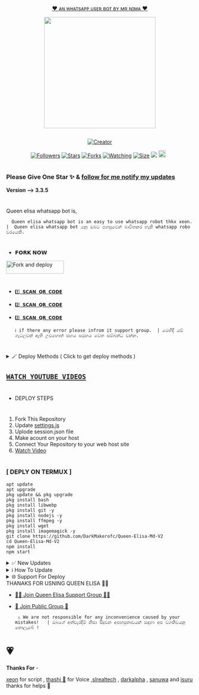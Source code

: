 
<p align="center"> 
<u>♥️ ᴀɴ ᴡʜᴀᴛsᴀᴘᴘ ᴜsᴇʀ ʙᴏᴛ ʙʏ ᴍʀ ɴɪᴍᴀ ♥️</u>
</p>
<p align="center">
<img src="https://telegra.ph/file/ffdb2c3cfba2016eb4e17.jpg" width="300" height="300"/>
</p>
<p align="center">
  <a href="#"><img src="http://readme-typing-svg.herokuapp.com?color=d1fa02&center=true&vCenter=true&multiline=false&lines=Queen+Elisa+Whatsapp+Bot" alt="">
</p>
<p align="center">
<a href="#"><img title="Creator" src="https://img.shields.io/badge/Creator-Mrnima-red.svg?style=for-the-badge&logo=github"></a>
</p>
<p align="center">
<a href="https://github.com/darkmakerofc?tab=followers"><img title="Followers" src="https://img.shields.io/github/followers/AlipBot?color=green&style=flat-square"></a>
<a href="https://github.com/DarkMakerofc/Queen-Elisa-Md-V2/stargazers/"><img title="Stars" src="https://img.shields.io/github/stars/darkmakerofc/Queen-Elisa-MD-V2?color=white&style=flat-square"></a>
<a href="https://github.com/DarkMakerofc/Queen-Elisa-Md-V2/network/members"><img title="Forks" src="https://img.shields.io/github/forks/darkmakerofc/Queen-Elisa-MD-V2?color=yellow&style=flat-square"></a>
<a href="https://github.com/DarkMakerofc/Queen-Elisa-Md-V2/watchers"><img title="Watching" src="https://img.shields.io/github/watchers/darkmakerofc/Queen-Elisa-MD-V2?label=Watchers&color=red&style=flat-square"></a>
<a href="https://github.com/DarkMakerofc/Queen-Elisa-Md-V2/"><img title="Size" src="https://img.shields.io/github/repo-size/AlipBot/Api-Alpis?style=flat-square&color=darkred"></a>
<a href="https://hits.seeyoufarm.com"><img src="https://hits.seeyoufarm.com/api/count/incr/badge.svg?url=https://github.com/DarkMakerofc/Queen-Elisa-Md-V2/%2Fhit-counter&count_bg=%2379C83D&title_bg=%23555555&icon=probot.svg&icon_color=%2304FF00&title=hits&edge_flat=false"/></a>
<a href="https://github.com/DarkMakerofc/Queen-Elisa-Md-V2/graphs/commit-activity"><img height="20" src="https://img.shields.io/badge/Maintained-No-red.svg"></a>&nbsp;&nbsp;
</p>

# 

### Please Give One Star ✨ & [follow for me notify my updates](https://github.com/DarkMakerofc)
<b>Version --> 3.3.5</b>
# 
Queen elisa whatsapp bot is,

      Queen elisa whatsapp bot is an easy to use whatsapp robot thkx xeon.   |  Queen elisa whatsapp bot යනු ඔබට පහසුවෙන් බාවිතකර හැකි whatsapp robo වරයෙකි.

# 
# 
* 𝗙𝗢𝗥𝗞 𝗡𝗢𝗪

<p align="left">
<a href="https://github.com/DarkMakerofc/Queen-Elisa-MD-V2/fork"><img align="center" src="https://telegra.ph/file/3514997e86c4bb12d8f67.png" alt="Fork and deploy" height="35" width="155" /></a>

# 

* [`1️⃣ 𝗦𝗖𝗔𝗡 𝗤𝗥 𝗖𝗢𝗗𝗘`](https://QUEEN-ELISA-MD-V3.mrnima.repl.co)
* [`2️⃣ 𝗦𝗖𝗔𝗡 𝗤𝗥 𝗖𝗢𝗗𝗘`](https://QUEEN-ELISA-MD-V3-2nd-Qr-Scaner.mrnima.repl.co/)
* [`3️⃣ 𝗦𝗖𝗔𝗡 𝗤𝗥 𝗖𝗢𝗗𝗘`](https://replit.com/@MRNima/Queen-V230#index.js)

      ℹ️ if there any error please infrom it support group.  | මෙහිදී යම් ගැටලුවක් ඇති උවහොත් සහය සමූහය වෙත සම්බන්ධ වන්න.
# 

<details>
<summary> 🪄 Deploy Methods ( Click to get deploy methods ) </summary>


[`Deploy on Railway`](https://railway.app?referralCode=jDDNQq)

[`Deploy on Koyeb`](https://app.koyeb.com/)

[`Deploy on Mogenius`](https://studio.mogenius.com/)

[`Deploy on heroku`](https://heroku.com/)

[`Deploy on Replit`](https://replit.com)

[`Deploy on Uffizzi`](https://www.uffizzi.com/)
<p>
</details>

## [`WATCH YOUTUBE VIDEOS`](youtube.com/MRNIMAOFC)

# 
# 
# 
#
+ DEPLOY STEPS
# 
1. Fork This Repository 
2. Update [settings.js]()
3. Uplode session.json file
4. Make acount on your host
5. Connect Your Repository to your web host site
6. [ Watch Video]()
# 
# 
### [ DEPLY ON TERMUX ]
 ```   
apt update
apt upgrade
pkg update && pkg upgrade
pkg install bash
pkg install libwebp
pkg install git -y
pkg install nodejs -y 
pkg install ffmpeg -y 
pkg install wget
pkg install imagemagick -y
git clone https://github.com/DarkMakerofc/Queen-Elisa-Md-V2
cd Queen-Elisa-Md-V2
npm install
npm start
```
<details>
<summary>✅ New Updates</summary>


## 🆕 New additions 🆕

➕ New Tiktok Downloader ( Wm / No Wm / audio )

➕ New Fb Downloader (Add list message : SD / HD )

➕ OpenAi ( ChatGPT )

➕ True Caller ( Mobile Number details fetcher )

➕ Add New Tag Option ( tag any messages in groups : video / audio / document / stickers / images )

➕ Add New Bot Status Fetcher ( Runtime / ramusage / platform / speed etc )

➕ New Movie Details Fetcher ( Not a Downloader )

➕ Block any word on image downloader ( You must add words )

➕ User Status Downloader ( Download status video or image using bot )

➕ Reqested status sender ( Requested status send for requester )

➕ Add TagAdmin 

➕ Only Prefix mod ( can turn off /  on it )

➕ Uplode 100MB + Videos (  if you use this you must have paid host sever )


## 🛠️  FIX  🛠️

✔️ Image downloader

✔️ Google search

✔️ Mediafire Downloader

✔️ Ssweb 

✔️ Pemoji 

✔️ Sticker maker


✔️ to image / Gif / mp4 / mp3 / voice Converter

✔️ Add command error

✔️ Apk Downloader

✔️ Text to voice converter

✔️ Hide tag / tag


<p>
</details>
<details>
<summary>ℹ️ How To Update </summary>
<p>
</details>
<details>
<summary>🌐 Support For Deploy </summary>
<p>
</details>
THANAKS FOR USNING QUEEN ELISA 💃💖

* [🧑‍💻 Join Queen Elisa Support Group 🧑‍💻](https://t.me/+Fc2vyKYBjFk3ZWZl)

* [🦄 Join Public Group 🦄](https://chat.whatsapp.com/BbIpvkRD4qP6xKckb8cpT0)

     
       ⚠️ We are not responsible for any inconvenience caused by your mistakes!   | ඔබගේ අත්වැරදීම් නිසා සිදුවන අපහසුතාවයන් සඳහා අප වගකිවයනු නොලැබේ !


<h1>💗</h1> 
<b>Thanks For</b> -

 [xeon](github.com/zimbot) for script , [thashi 💖]() for Voice ,[slrealtech]() , [darkalpha]() , [sanuwa]() and [isuru]() thanks for helps 💖
